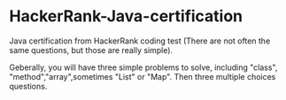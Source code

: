 # HackerRank-Java-certification
Java certification from HackerRank coding test
(There are not often the same questions, but   those are really simple).

Geberally, you will have three simple problems to solve, including "class", "method","array",sometimes "List" or "Map".
Then three multiple choices questions. 
